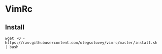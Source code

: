 # VimRc

## Install

```
wget -O - https://raw.githubusercontent.com/olegsolovey/vimrc/master/install.sh | bash
```
